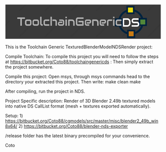 ![ToolchainGenericDS](img/TGDS-Logo.png)

This is the Toolchain Generic TexturedBlenderModelNDSRender project:

Compile Toolchain: To compile this project you will need to follow the steps at https://bitbucket.org/Coto88/toolchaingenericds : Then simply extract the project somewhere.

Compile this project: Open msys, through msys commands head to the directory your extracted this project. Then write: make clean make

After compiling, run the project in NDS.

Project Specific description: 
Render of 3D Blender 2.49b textured models into native DS CallList format (mesh + textures exported automatically).

Setup:
1)
https://bitbucket.org/Coto88/cgmodels/src/master/misc/blender2_49b_win8x64/
2)
https://bitbucket.org/Coto88/blender-nds-exporter 

/release folder has the latest binary precompiled for your convenience.

Coto
